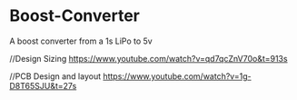 # Boost-Converter
A boost converter from a 1s LiPo to 5v


//Design Sizing
https://www.youtube.com/watch?v=qd7qcZnV70o&t=913s

//PCB Design and layout
https://www.youtube.com/watch?v=1g-D8T65SJU&t=27s
